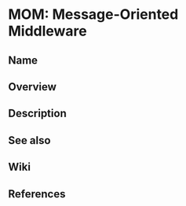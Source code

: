 # MOM: Message-Oriented Middleware

## Name

## Overview

## Description

## See also

## Wiki

## References
